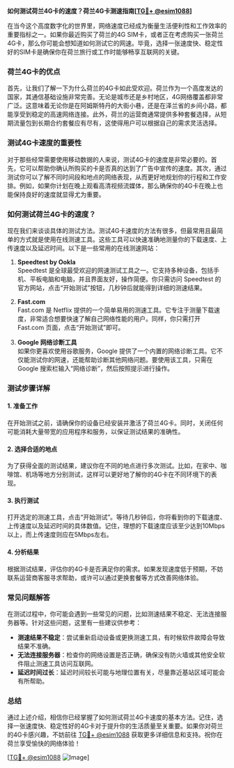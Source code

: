 **如何测试荷兰4G卡的速度？荷兰4G卡测速指南[[TG💪+ @esim1088](https://t.me/s/esim1088)]**

在当今这个高度数字化的世界里，网络速度已经成为衡量生活便利性和工作效率的重要指标之一。如果你最近购买了荷兰的4G SIM卡，或者正在考虑购买一张荷兰4G卡，那么你可能会想知道如何测试它的网速。毕竟，选择一张速度快、稳定性好的SIM卡是确保你在荷兰旅行或工作时能够畅享互联网的关键。

### 荷兰4G卡的优点

首先，让我们了解一下为什么荷兰的4G卡如此受欢迎。荷兰作为一个高度发达的国家，其通信基础设施非常完善。无论是城市还是乡村地区，4G网络覆盖都非常广泛。这意味着无论你是在阿姆斯特丹的大街小巷，还是在泽兰省的乡间小路，都能享受到稳定的高速网络连接。此外，荷兰的运营商通常提供多种套餐选择，从短期流量包到长期合约套餐应有尽有，这使得用户可以根据自己的需求灵活选择。

### 测试4G卡速度的重要性

对于那些经常需要使用移动数据的人来说，测试4G卡的速度是非常必要的。首先，它可以帮助你确认所购买的卡是否真的达到了广告中宣传的速度。其次，通过测试你可以了解不同时间段和地点的网络表现，从而更好地规划你的行程和工作安排。例如，如果你计划在晚上观看高清视频流媒体，那么确保你的4G卡在晚上也能保持良好的速度就显得尤为重要。

### 如何测试荷兰4G卡的速度？

现在我们来谈谈具体的测试方法。测试4G卡速度的方法有很多，但最常用且最简单的方式就是使用在线测速工具。这些工具可以快速准确地测量你的下载速度、上传速度以及延迟时间。以下是一些常用的在线测速网站：

1. **Speedtest by Ookla**  
   Speedtest 是全球最受欢迎的网速测试工具之一。它支持多种设备，包括手机、平板电脑和电脑，并且界面友好，操作简便。你只需访问 Speedtest 的官方网站，点击“开始测试”按钮，几秒钟后就能得到详细的测速结果。

2. **Fast.com**  
   Fast.com 是 Netflix 提供的一个简单易用的测速工具。它专注于测量下载速度，非常适合想要快速了解自己网络性能的用户。同样，你只需打开 Fast.com 页面，点击“开始测试”即可。

3. **Google 网络诊断工具**  
   如果你更喜欢使用谷歌服务，Google 提供了一个内置的网络诊断工具。它不仅能测试你的网速，还能帮助诊断其他网络问题。要使用该工具，只需在 Google 搜索栏输入“网络诊断”，然后按照提示进行操作。

### 测试步骤详解

#### 1. 准备工作
在开始测试之前，请确保你的设备已经安装并激活了荷兰4G卡。同时，关闭任何可能消耗大量带宽的应用程序和服务，以保证测试结果的准确性。

#### 2. 选择合适的地点
为了获得全面的测试结果，建议你在不同的地点进行多次测试。比如，在家中、咖啡馆、机场等地方分别测试，这样可以更好地了解你的4G卡在不同环境下的表现。

#### 3. 执行测试
打开选定的测速工具，点击“开始测试”。等待几秒钟后，你将看到你的下载速度、上传速度以及延迟时间的具体数值。记住，理想的下载速度应该至少达到10Mbps以上，而上传速度则应在5Mbps左右。

#### 4. 分析结果
根据测试结果，评估你的4G卡是否满足你的需求。如果发现速度低于预期，不妨联系运营商客服寻求帮助，或许可以通过更换套餐等方式改善网络体验。

### 常见问题解答

在测试过程中，你可能会遇到一些常见的问题，比如测速结果不稳定、无法连接服务器等。针对这些问题，这里有一些建议供参考：

- **测速结果不稳定**：尝试重新启动设备或更换测速工具，有时候软件故障会导致结果不准确。
- **无法连接服务器**：检查你的网络设置是否正确，确保没有防火墙或其他安全软件阻止测速工具访问互联网。
- **延迟时间过长**：延迟时间较长可能与地理位置有关，尽量靠近基站区域可能会有所帮助。

### 总结

通过上述介绍，相信你已经掌握了如何测试荷兰4G卡速度的基本方法。记住，选择一张速度快、稳定性好的4G卡对于提升你的生活质量至关重要。如果你对荷兰的4G卡感兴趣，不妨前往 [TG💪+ @esim1088](https://t.me/s/esim1088) 获取更多详细信息和支持。祝你在荷兰享受愉快的网络体验！

[[TG💪+ @esim1088](https://t.me/s/esim1088) ![Image](https://i.postimg.cc/4NQfJmqS/Snipaste-2025-05-13-00-14-12.png)]